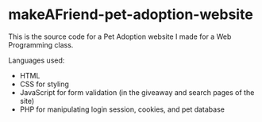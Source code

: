 # makeAFriend-pet-adoption-website

This is the source code for a Pet Adoption website I made for a Web Programming class.

Languages used:

- HTML
- CSS for styling
- JavaScript for form validation (in the giveaway and search pages of the site)
- PHP for manipulating login session, cookies, and pet database
